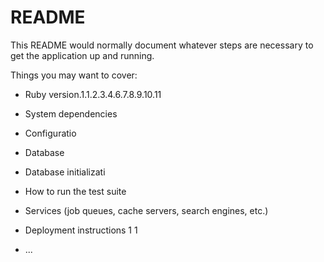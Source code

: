 # README

This README would normally document whatever steps are necessary to get the
application up and running.

Things you may want to cover:

* Ruby version.1.1.2.3.4.6.7.8.9.10.11

* System dependencies

* Configuratio

* Database

* Database initializati

* How to run the test suite

* Services (job queues, cache servers, search engines, etc.)

* Deployment instructions 1 1

* ...
